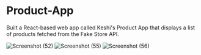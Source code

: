# Product-App
Built a React-based web app called Keshi's Product App that displays a list of products fetched from the Fake Store API.

![Screenshot (52)](https://github.com/user-attachments/assets/8fdc0827-f517-4710-ae2f-44cbc7fe3392)
![Screenshot (55)](https://github.com/user-attachments/assets/f454e08b-2243-44fb-9eb8-cce9620d678b)
![Screenshot (56)](https://github.com/user-attachments/assets/cff509ba-387b-4848-9eff-98bd6f5385d7)

